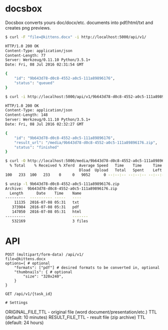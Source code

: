 # docsbox

Docsbox converts yours doc/docx/etc. documents into pdf/html/txt and creates png previews.

```bash
$ curl -F "file=@kittens.docx" -i http://localhost:5000/api/v1/

HTTP/1.0 200 OK
Content-Type: application/json
Content-Length: 77
Server: Werkzeug/0.11.10 Python/3.5.1+
Date: Fri, 08 Jul 2016 02:31:54 GMT

{
    "id": "9b643d78-d0c8-4552-a0c5-111a89896176",
    "status": "queued"
}

$ curl -i http://localhost:5000/api/v1/9b643d78-d0c8-4552-a0c5-111a89896176

HTTP/1.0 200 OK
Content-Type: application/json
Content-Length: 148
Server: Werkzeug/0.11.10 Python/3.5.1+
Date: Fri, 08 Jul 2016 02:32:27 GMT

{
    "id": "9b643d78-d0c8-4552-a0c5-111a89896176",
    "result_url": "/media/9b643d78-d0c8-4552-a0c5-111a89896176.zip",
    "status": "finished"
}

$ curl -O http://localhost:5000/media/9b643d78-d0c8-4552-a0c5-111a89896176.zip
  % Total    % Received % Xferd  Average Speed   Time    Time     Time  Current
                                 Dload  Upload   Total   Spent    Left  Speed
100   233  100   233    0     0   9052      0 --:--:-- --:--:-- --:--:--  9320

$ unzip -l 9b643d78-d0c8-4552-a0c5-111a89896176.zip 
Archive:  9b643d78-d0c8-4552-a0c5-111a89896176.zip
  Length      Date    Time    Name
---------  ---------- -----   ----
    11135  2016-07-08 05:31   txt
   373984  2016-07-08 05:31   pdf
   147050  2016-07-08 05:31   html
---------                     -------
   532169                     3 files
```

# API

```
POST (multipart/form-data) /api/v1/
file=@kittens.docx
options={ # optional
    "formats": ["pdf"] # desired formats to be converted in, optional
    "thumbnails": { # optional
        "size": "320x240",
    } 
}

GET /api/v1/{task_id}

# Settings
```
ORIGINAL_FILE_TTL - original file (word document/presentation/etc.) TTL (default: 10 minutes)
RESULT_FILE_TTL - result file (zip archive) TTL (default: 24 hours)
```

